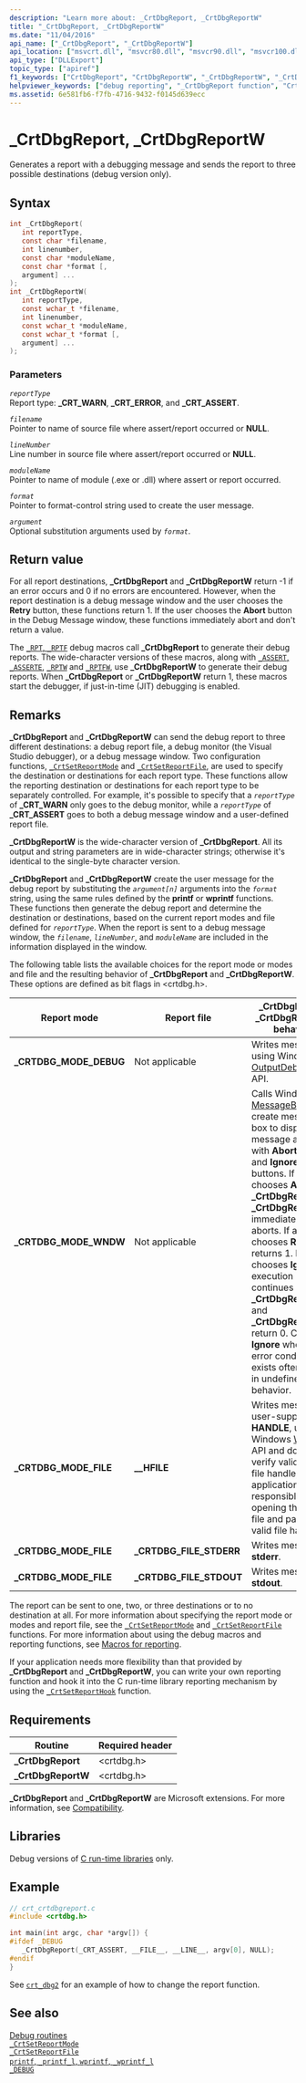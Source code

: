 ```yaml
---
description: "Learn more about: _CrtDbgReport, _CrtDbgReportW"
title: "_CrtDbgReport, _CrtDbgReportW"
ms.date: "11/04/2016"
api_name: ["_CrtDbgReport", "_CrtDbgReportW"]
api_location: ["msvcrt.dll", "msvcr80.dll", "msvcr90.dll", "msvcr100.dll", "msvcr100_clr0400.dll", "msvcr110.dll", "msvcr110_clr0400.dll", "msvcr120.dll", "msvcr120_clr0400.dll", "ucrtbase.dll"]
api_type: ["DLLExport"]
topic_type: ["apiref"]
f1_keywords: ["CrtDbgReport", "CrtDbgReportW", "_CrtDbgReportW", "_CrtDbgReport"]
helpviewer_keywords: ["debug reporting", "_CrtDbgReport function", "CrtDbgReport function", "CrtDbgReportW function", "_CrtDbgReportW function"]
ms.assetid: 6e581fb6-f7fb-4716-9432-f0145d639ecc
---
```

# _CrtDbgReport, _CrtDbgReportW

Generates a report with a debugging message and sends the report to three possible destinations (debug version only).

## Syntax

```C
int _CrtDbgReport(
   int reportType,
   const char *filename,
   int linenumber,
   const char *moduleName,
   const char *format [,
   argument] ...
);
int _CrtDbgReportW(
   int reportType,
   const wchar_t *filename,
   int linenumber,
   const wchar_t *moduleName,
   const wchar_t *format [,
   argument] ...
);
```

### Parameters

*`reportType`*\
Report type: **_CRT_WARN**, **_CRT_ERROR**, and **_CRT_ASSERT**.

*`filename`*\
Pointer to name of source file where assert/report occurred or **NULL**.

*`lineNumber`*\
Line number in source file where assert/report occurred or **NULL**.

*`moduleName`*\
Pointer to name of module (.exe or .dll) where assert or report occurred.

*`format`*\
Pointer to format-control string used to create the user message.

*`argument`*\
Optional substitution arguments used by *`format`*.

## Return value

For all report destinations, **_CrtDbgReport** and **_CrtDbgReportW** return -1 if an error occurs and 0 if no errors are encountered. However, when the report destination is a debug message window and the user chooses the **Retry** button, these functions return 1. If the user chooses the **Abort** button in the Debug Message window, these functions immediately abort and don't return a value.

The [`_RPT`, `_RPTF`](rpt-rptf-rptw-rptfw-macros.md) debug macros call **_CrtDbgReport** to generate their debug reports. The wide-character versions of these macros, along with [`_ASSERT`, `_ASSERTE`](assert-asserte-assert-expr-macros.md), [`_RPTW`](rpt-rptf-rptw-rptfw-macros.md)
and [`_RPTFW`](rpt-rptf-rptw-rptfw-macros.md), use **_CrtDbgReportW** to generate their debug reports. When **_CrtDbgReport** or **_CrtDbgReportW** return 1, these macros start the debugger, if just-in-time (JIT) debugging is enabled.

## Remarks

**_CrtDbgReport** and **_CrtDbgReportW** can send the debug report to three different destinations: a debug report file, a debug monitor (the Visual Studio debugger), or a debug message window. Two configuration functions, [`_CrtSetReportMode`](crtsetreportmode.md) and [`_CrtSetReportFile`](crtsetreportfile.md), are used to specify the destination or destinations for each report type. These functions allow the reporting destination or destinations for each report type to be separately controlled. For example, it's possible to specify that a *`reportType`* of **_CRT_WARN** only goes to the debug monitor, while a *`reportType`* of **_CRT_ASSERT** goes to both a debug message window and a user-defined report file.

**_CrtDbgReportW** is the wide-character version of **_CrtDbgReport**. All its output and string parameters are in wide-character strings; otherwise it's identical to the single-byte character version.

**_CrtDbgReport** and **_CrtDbgReportW** create the user message for the debug report by substituting the *`argument[n]`* arguments into the *`format`* string, using the same rules defined by the **printf** or **wprintf** functions. These functions then generate the debug report and determine the destination or destinations, based on the current report modes and file defined for *`reportType`*. When the report is sent to a debug message window, the *`filename`*, *`lineNumber`*, and *`moduleName`* are included in the information displayed in the window.

The following table lists the available choices for the report mode or modes and file and the resulting behavior of **_CrtDbgReport** and **_CrtDbgReportW**. These options are defined as bit flags in \<crtdbg.h>.

|Report mode|Report file|**_CrtDbgReport**, **_CrtDbgReportW** behavior|
|-----------------|-----------------|------------------------------------------------|
|**_CRTDBG_MODE_DEBUG**|Not applicable|Writes message by using Windows [OutputDebugString](/windows/win32/api/debugapi/nf-debugapi-outputdebugstringw) API.|
|**_CRTDBG_MODE_WNDW**|Not applicable|Calls Windows [MessageBox](/windows/win32/api/winuser/nf-winuser-messagebox) API to create message box to display the message along with **Abort**, **Retry**, and **Ignore** buttons. If a user chooses **Abort**, **_CrtDbgReport** or **_CrtDbgReport** immediately aborts. If a user chooses **Retry**, it returns 1. If a user chooses **Ignore**, execution continues and **_CrtDbgReport** and **_CrtDbgReportW** return 0. Choosing **Ignore** when an error condition exists often results in undefined behavior.|
|**_CRTDBG_MODE_FILE**|**__HFILE**|Writes message to user-supplied **HANDLE**, using the Windows [WriteFile](/windows/win32/api/fileapi/nf-fileapi-writefile) API and doesn't verify validity of file handle; the application is responsible for opening the report file and passing a valid file handle.|
|**_CRTDBG_MODE_FILE**|**_CRTDBG_FILE_STDERR**|Writes message to **stderr**.|
|**_CRTDBG_MODE_FILE**|**_CRTDBG_FILE_STDOUT**|Writes message to **stdout**.|

The report can be sent to one, two, or three destinations or to no destination at all. For more information about specifying the report mode or modes and report file, see the [`_CrtSetReportMode`](crtsetreportmode.md) and [`_CrtSetReportFile`](crtsetreportfile.md) functions. For more information about using the debug macros and reporting functions, see [Macros for reporting](/visualstudio/debugger/macros-for-reporting).

If your application needs more flexibility than that provided by **_CrtDbgReport** and **_CrtDbgReportW**, you can write your own reporting function and hook it into the C run-time library reporting mechanism by using the [`_CrtSetReportHook`](crtsetreporthook.md) function.

## Requirements

|Routine|Required header|
|-------------|---------------------|
|**_CrtDbgReport**|\<crtdbg.h>|
|**_CrtDbgReportW**|\<crtdbg.h>|

**_CrtDbgReport** and **_CrtDbgReportW** are Microsoft extensions. For more information, see [Compatibility](../compatibility.md).

## Libraries

Debug versions of [C run-time libraries](../crt-library-features.md) only.

## Example

```C
// crt_crtdbgreport.c
#include <crtdbg.h>

int main(int argc, char *argv[]) {
#ifdef _DEBUG
   _CrtDbgReport(_CRT_ASSERT, __FILE__, __LINE__, argv[0], NULL);
#endif
}
```

See [`crt_dbg2`](https://github.com/Microsoft/VCSamples/tree/master/VC2010Samples/crt/crt_dbg2) for an example of how to change the report function.

## See also

[Debug routines](../debug-routines.md)\
[`_CrtSetReportMode`](crtsetreportmode.md)\
[`_CrtSetReportFile`](crtsetreportfile.md)\
[`printf`, `_printf_l`, `wprintf`, `_wprintf_l`](printf-printf-l-wprintf-wprintf-l.md)\
[`_DEBUG`](../debug.md)

